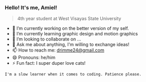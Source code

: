 ### Hello! It's me, Amiel!
>4th year student at West Visayas State University

- 🔭 I’m currently working on the better version of my self.
- 🌱 I’m currently learning graphic design and motion graphics
- 👯 I’m looking to collaborate on ...
- 💬 Ask me about anything, I'm willing to exchange ideas!
- 📫 How to reach me: drimme24@gmail.com
- 😄 Pronouns: he/him
- ⚡ Fun fact: I super duper love cats!

```
I'm a slow learner when it comes to coding. Patience please.
```
